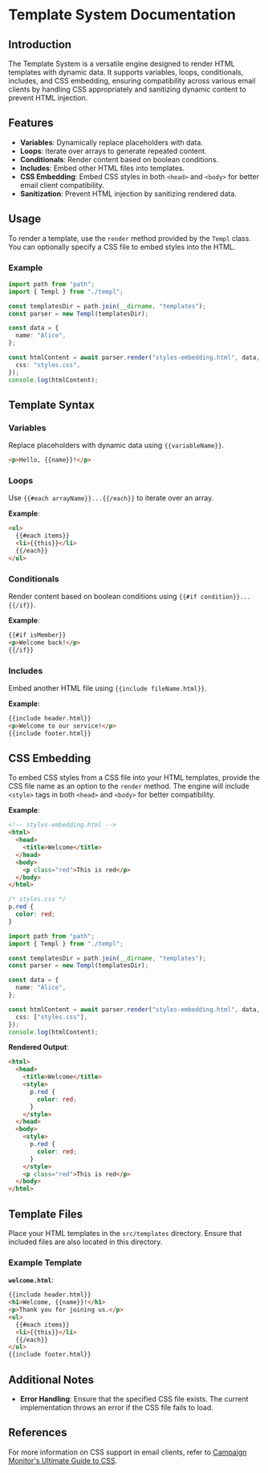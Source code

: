 # Template System Documentation

## Introduction

The Template System is a versatile engine designed to render HTML templates with dynamic data. It supports variables, loops, conditionals, includes, and CSS embedding, ensuring compatibility across various email clients by handling CSS appropriately and sanitizing dynamic content to prevent HTML injection.

## Features

- **Variables**: Dynamically replace placeholders with data.
- **Loops**: Iterate over arrays to generate repeated content.
- **Conditionals**: Render content based on boolean conditions.
- **Includes**: Embed other HTML files into templates.
- **CSS Embedding**: Embed CSS styles in both `<head>` and `<body>` for better email client compatibility.
- **Sanitization**: Prevent HTML injection by sanitizing rendered data.

## Usage

To render a template, use the `render` method provided by the `Templ` class. You can optionally specify a CSS file to embed styles into the HTML.

### Example

```typescript
import path from "path";
import { Templ } from "./templ";

const templatesDir = path.join(__dirname, "templates");
const parser = new Templ(templatesDir);

const data = {
  name: "Alice",
};

const htmlContent = await parser.render("styles-embedding.html", data, {
  css: "styles.css",
});
console.log(htmlContent);
```

## Template Syntax

### Variables

Replace placeholders with dynamic data using `{{variableName}}`.

```html
<p>Hello, {{name}}!</p>
```

### Loops

Use `{{#each arrayName}}...{{/each}}` to iterate over an array.

**Example**:

```html
<ul>
  {{#each items}}
  <li>{{this}}</li>
  {{/each}}
</ul>
```

### Conditionals

Render content based on boolean conditions using `{{#if condition}}...{{/if}}`.

**Example**:

```html
{{#if isMember}}
<p>Welcome back!</p>
{{/if}}
```

### Includes

Embed another HTML file using `{{include fileName.html}}`.

**Example**:

```html
{{include header.html}}
<p>Welcome to our service!</p>
{{include footer.html}}
```

## CSS Embedding

To embed CSS styles from a CSS file into your HTML templates, provide the CSS file name as an option to the `render` method. The engine will include `<style>` tags in both `<head>` and `<body>` for better compatibility.

**Example**:

```html
<!-- styles-embedding.html -->
<html>
  <head>
    <title>Welcome</title>
  </head>
  <body>
    <p class="red">This is red</p>
  </body>
</html>
```

```css
/* styles.css */
p.red {
  color: red;
}
```

```typescript
import path from "path";
import { Templ } from "./templ";

const templatesDir = path.join(__dirname, "templates");
const parser = new Templ(templatesDir);

const data = {
  name: "Alice",
};

const htmlContent = await parser.render("styles-embedding.html", data, {
  css: ["styles.css"],
});
console.log(htmlContent);
```

**Rendered Output**:

```html
<html>
  <head>
    <title>Welcome</title>
    <style>
      p.red {
        color: red;
      }
    </style>
  </head>
  <body>
    <style>
      p.red {
        color: red;
      }
    </style>
    <p class="red">This is red</p>
  </body>
</html>
```

## Template Files

Place your HTML templates in the `src/templates` directory. Ensure that included files are also located in this directory.

### Example Template

**`welcome.html`**:

```html
{{include header.html}}
<h1>Welcome, {{name}}!</h1>
<p>Thank you for joining us.</p>
<ul>
  {{#each items}}
  <li>{{this}}</li>
  {{/each}}
</ul>
{{include footer.html}}
```

## Additional Notes

- **Error Handling**: Ensure that the specified CSS file exists. The current implementation throws an error if the CSS file fails to load.

## References

For more information on CSS support in email clients, refer to [Campaign Monitor's Ultimate Guide to CSS](https://www.campaignmonitor.com/css/style-element/style-in-body/).
